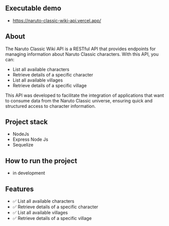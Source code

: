 ## Executable demo
- https://naruto-classic-wiki-api.vercel.app/

## About
The Naruto Classic Wiki API is a RESTful API that provides endpoints for managing information about Naruto Classic characters. With this API, you can:

- List all available characters
- Retrieve details of a specific character
- List all available villages
- Retrieve details of a specific village

This API was developed to facilitate the integration of applications that want to consume data from the Naruto Classic universe, ensuring quick and structured access to character information.

## Project stack
- NodeJs
- Express Node Js
- Sequelize

## How to run the project
- in development

## Features
- :white_check_mark: List all available characters
- :white_check_mark: Retrieve details of a specific character
- :white_check_mark: List all available villages
- :white_check_mark: Retrieve details of a specific village